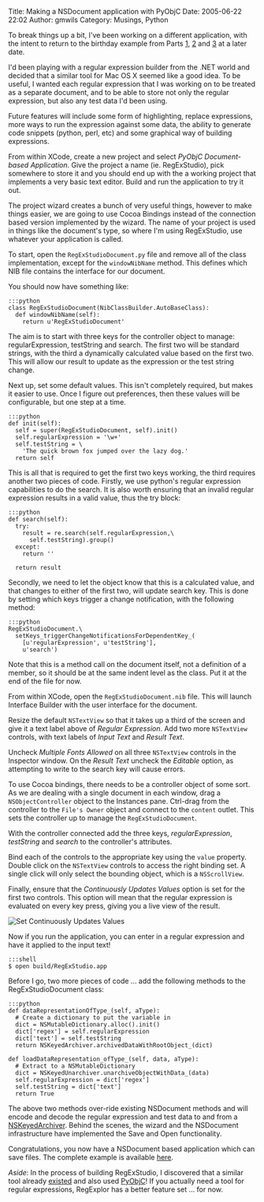 Title: Making a NSDocument application with PyObjC
Date: 2005-06-22 22:02
Author: gmwils
Category: Musings, Python

To break things up a bit, I've been working on a different application,
with the intent to return to the birthday example from Parts [1][],
[2][] and [3][] at a later date.

I'd been playing with a regular expression builder from the .NET world
and decided that a similar tool for Mac OS X seemed like a good idea. To
be useful, I wanted each regular expression that I was working on to be
treated as a separate document, and to be able to store not only the
regular expression, but also any test data I'd been using.

Future features will include some form of highlighting, replace
expressions, more ways to run the expression against some data, the
ability to generate code snippets (python, perl, etc) and some graphical
way of building expressions.

From within XCode, create a new project and select *PyObjC
Document-based Application*. Give the project a name (ie. RegExStudio),
pick somewhere to store it and you should end up with the a working
project that implements a very basic text editor. Build and run the
application to try it out.

The project wizard creates a bunch of very useful things, however to
make things easier, we are going to use Cocoa Bindings instead of the
connection based version implemented by the wizard. The name of your
project is used in things like the document's type, so where I'm using
RegExStudio, use whatever your application is called.

To start, open the `RegExStudioDocument.py` file and remove all of the
class implementation, except for the `windowNibName` method. This
defines which NIB file contains the interface for our document.

You should now have something like:

    :::python
    class RegExStudioDocument(NibClassBuilder.AutoBaseClass):
      def windowNibName(self):
        return u'RegExStudioDocument'

The aim is to start with three keys for the controller object to manage:
regularExpression, testString and search. The first two will be standard
strings, with the third a dynamically calculated value based on the
first two. This will allow our result to update as the expression or the
test string change.

Next up, set some default values. This isn't completely required, but
makes it easier to use. Once I figure out preferences, then these values
will be configurable, but one step at a time.

    :::python
    def init(self):
      self = super(RegExStudioDocument, self).init()
      self.regularExpression = '\w+'
      self.testString = \
        'The quick brown fox jumped over the lazy dog.'
      return self

This is all that is required to get the first two keys working, the
third requires another two pieces of code. Firstly, we use python's
regular expression capabilities to do the search. It is also worth
ensuring that an invalid regular expression results in a valid value,
thus the try block:

    :::python
    def search(self):
      try:
        result = re.search(self.regularExpression,\
          self.testString).group()
      except:
        return ''

      return result

Secondly, we need to let the object know that this is a calculated
value, and that changes to either of the first two, will update search
key. This is done by setting which keys trigger a change notification,
with the following method:

    :::python
    RegExStudioDocument.\
      setKeys_triggerChangeNotificationsForDependentKey_(
        [u'regularExpression', u'testString'],
        u'search')

Note that this is a method call on the document itself, not a definition
of a member, so it should be at the same indent level as the class. Put
it at the end of the file for now.

From within XCode, open the `RegExStudioDocument.nib` file. This will
launch Interface Builder with the user interface for the document.

Resize the default `NSTextView` so that it takes up a third of the
screen and give it a text label above of *Regular Expression*. Add two
more `NSTextView` controls, with text labels of *Input Text* and *Result
Text*.

Uncheck *Multiple Fonts Allowed* on all three `NSTextView` controls in
the Inspector window. On the *Result Text* uncheck the *Editable*
option, as attempting to write to the search key will cause errors.

To use Cocoa bindings, there needs to be a controller object of some
sort. As we are dealing with a single document in each window, drag a
`NSObjectController` object to the Instances pane. Ctrl-drag from the
controller to the `File's Owner` object and connect to the `content`
outlet. This sets the controller up to manage the `RegExStudioDocument`.

With the controller connected add the three keys, *regularExpression*,
*testString* and *search* to the controller's attributes.

Bind each of the controls to the appropriate key using the `value`
property. Double click on the `NSTextView` controls to access the right
binding set. A single click will only select the bounding object, which
is a `NSScrollView`.

Finally, ensure that the *Continuously Updates Values* option is set for
the first two controls. This option will mean that the regular
expression is evaluated on every key press, giving you a live view of
the result.

![Set Continuously Updates Values][]

Now if you run the application, you can enter in a regular expression
and have it applied to the input text!

    :::shell
    $ open build/RegExStudio.app

Before I go, two more pieces of code ... add the following methods to
the RegExStudioDocument class:

    :::python
    def dataRepresentationOfType_(self, aType):
      # Create a dictionary to put the variable in
      dict = NSMutableDictionary.alloc().init()
      dict['regex'] = self.regularExpression
      dict['text'] = self.testString
      return NSKeyedArchiver.archivedDataWithRootObject_(dict)

    def loadDataRepresentation_ofType_(self, data, aType):
      # Extract to a NSMutableDictionary
      dict = NSKeyedUnarchiver.unarchiveObjectWithData_(data)
      self.regularExpression = dict['regex']
      self.testString = dict['text']
      return True

The above two methods over-ride existing NSDocument methods and will
encode and decode the regular expression and test data to and from a
[NSKeyedArchiver][]. Behind the scenes, the wizard and the NSDocument
infrastructure have implemented the Save and Open functionality.

Congratulations, you now have a NSDocument based application which can
save files. The complete example is available [here][].

*Aside*: In the process of building RegExStudio, I discovered that a
similar tool already [existed][] and also used [PyObjC][]! If you
actually need a tool for regular expressions, RegExplor has a better
feature set ... for now.

  [1]: http://www.pseudofish.com/blog/2005/05/13/part-1-creating-a-basic-cocoabindings-app-with-pyobjc/
  [2]: http://www.pseudofish.com/blog/2005/05/24/part-2-using-address-book-and-making-an-app/
  [3]: http://www.pseudofish.com/blog/2005/05/29/part-3-using-py2app-to-apple-fy-the-app/
  [Set Continuously Updates Values]: /illustrations/2005-06Updates.jpg
  [NSKeyedArchiver]: http://developer.apple.com/documentation/Cocoa/Reference/Foundation/ObjC_classic/Classes/NSKeyedArchiver.html#//apple_ref/doc/uid/20000837-BCIDHGCF
  [here]: /files/RegExStudio-1.0.zip
  [existed]: http://www.python.net/~gherman/RegexPlor.html
  [PyObjC]: http://pyobjc.sourceforge.net/
